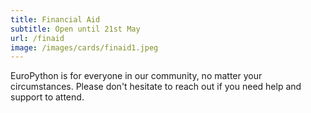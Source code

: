 ```yaml
---
title: Financial Aid
subtitle: Open until 21st May
url: /finaid
image: /images/cards/finaid1.jpeg
---
```

EuroPython is for everyone in our community, no matter your circumstances.
Please don't hesitate to reach out if you need help and support to attend.
